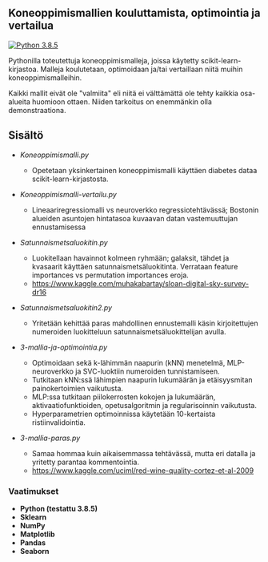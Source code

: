 ## Koneoppimismallien kouluttamista, optimointia ja vertailua

[![Python 3.8.5](https://img.shields.io/badge/Python-3.8.5-blue.svg)](#)

Pythonilla toteutettuja koneoppimismalleja, joissa käytetty scikit-learn-kirjastoa. Malleja koulutetaan, optimoidaan ja/tai vertaillaan niitä muihin koneoppimismalleihin. 

Kaikki mallit eivät ole "valmiita" eli niitä ei välttämättä ole tehty kaikkia osa-alueita huomioon ottaen. Niiden tarkoitus on enemmänkin olla demonstraationa.

## Sisältö
* *Koneoppimismalli.py*

    - Opetetaan yksinkertainen koneoppimismalli käyttäen diabetes dataa scikit-learn-kirjastosta.
     
* *Koneoppimismalli-vertailu.py*

    - Lineaariregressiomalli vs neuroverkko regressiotehtävässä; Bostonin alueiden asuntojen hintatasoa 
kuvaavan datan vastemuuttujan ennustamisessa

* *Satunnaismetsaluokitin.py*

     - Luokitellaan havainnot kolmeen ryhmään; galaksit, tähdet ja kvasaarit käyttäen satunnaismetsäluokitinta. Verrataan feature importances vs permutation importances eroja.
     - https://www.kaggle.com/muhakabartay/sloan-digital-sky-survey-dr16

* *Satunnaismetsaluokitin2.py*

     - Yritetään kehittää paras mahdollinen ennustemalli käsin kirjoitettujen numeroiden luokitteluun satunnaismetsäluokittelijan avulla.

* *3-mallia-ja-optimointia.py*

     - Optimoidaan sekä k-lähimmän naapurin (kNN) menetelmä, MLP-neuroverkko ja SVC-luoktiin numeroiden tunnistamiseen.
     - Tutkitaan kNN:ssä lähimpien naapurin lukumäärän ja etäisyysmitan painokertoimien vaikutusta.
     - MLP:ssa tutkitaan piilokerrosten kokojen ja lukumäärän, aktivaatiofunktioiden, opetusalgoritmin ja regularisoinnin vaikutusta. 
     - Hyperparametrien optimoinnissa käytetään 10-kertaista ristiinvalidointia.

* *3-mallia-paras.py*

     - Samaa hommaa kuin aikaisemmassa tehtävässä, mutta eri datalla ja yritetty parantaa kommentointia.
     - https://www.kaggle.com/uciml/red-wine-quality-cortez-et-al-2009





### Vaatimukset
* **Python (testattu 3.8.5)**
* **Sklearn**
* **NumPy**
* **Matplotlib**
* **Pandas**
* **Seaborn**
